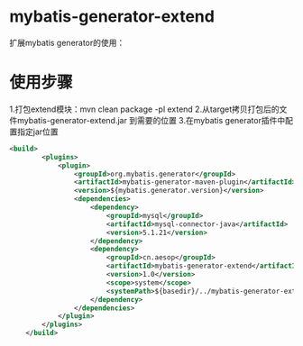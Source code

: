 # mybatis-generator-extend
扩展mybatis generator的使用：

# 使用步骤
1.打包extend模块：mvn clean package -pl extend
2.从target拷贝打包后的文件mybatis-generator-extend.jar 到需要的位置
3.在mybatis generator插件中配置指定jar位置
```xml
<build>
        <plugins>
            <plugin>
                <groupId>org.mybatis.generator</groupId>
                <artifactId>mybatis-generator-maven-plugin</artifactId>
                <version>${mybatis.generator.version}</version>
                <dependencies>
                    <dependency>
                        <groupId>mysql</groupId>
                        <artifactId>mysql-connector-java</artifactId>
                        <version>5.1.21</version>
                    </dependency>
                    <dependency>
                        <groupId>cn.aesop</groupId>
                        <artifactId>mybatis-generator-extend</artifactId>
                        <version>1.0</version>
                        <scope>system</scope>
                        <systemPath>${basedir}/../mybatis-generator-extend.jar</systemPath>
                    </dependency>
                </dependencies>
            </plugin>
        </plugins>
    </build>

```
